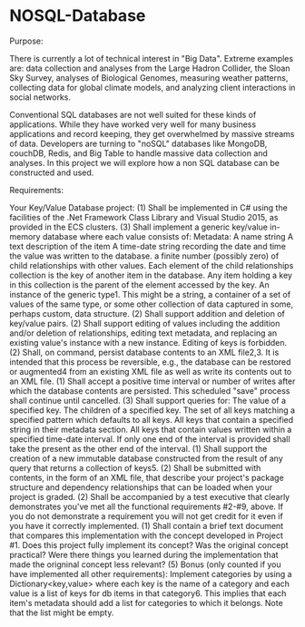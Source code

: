 # NOSQL-Database
Purpose:

There is currently a lot of technical interest in "Big Data". Extreme examples are: data collection and analyses from the Large Hadron Collider, the Sloan Sky Survey, analyses of Biological Genomes, measuring weather patterns, collecting data for global climate models, and analyzing client interactions in social networks.

Conventional SQL databases are not well suited for these kinds of applications. While they have worked very well for many business applications and record keeping, they get overwhelmed by massive streams of data. Developers are turning to "noSQL" databases like MongoDB, couchDB, Redis, and Big Table to handle massive data collection and analyses.
In this project we will explore how a non SQL database can be constructed and used.

Requirements:

Your Key/Value Database project:
(1) Shall be implemented in C# using the facilities of the .Net Framework Class Library and Visual Studio 2015, as provided in the ECS clusters.
(3) Shall implement a generic key/value in-memory database where each value consists of:
Metadata:
A name string
A text description of the item
A time-date string recording the date and time the value was written to the database.
a finite number (possibly zero) of child relationships with other values. Each element of the child relationships collection is the key of another item in the database. Any item holding a key in this collection is the parent of the element accessed by the key.
An instance of the generic type1. This might be a string, a container of a set of values of the same type, or some other collection of data captured in some, perhaps custom, data structure.
(2) Shall support addition and deletion of key/value pairs.
(2) Shall support editing of values including the addition and/or deletion of relationships, editing text metadata, and replacing an existing value's instance with a new instance. Editing of keys is forbidden.
(2) Shall, on command, persist database contents to an XML file2,3. It is intended that this process be reversible, e.g., the database can be restored or augmented4 from an existing XML file as well as write its contents out to an XML file.
(1) Shall accept a positive time interval or number of writes after which the database contents are persisted. This scheduled "save" process shall continue until cancelled.
(3) Shall support queries for:
The value of a specified key.
The children of a specified key.
The set of all keys matching a specified pattern which defaults to all keys.
All keys that contain a specified string in their metadata section.
All keys that contain values written within a specified time-date interval. If only one end of the interval is provided shall take the present as the other end of the interval.
(1) Shall support the creation of a new immutable database constructed from the result of any query that returns a collection of keys5.
(2) Shall be submitted with contents, in the form of an XML file, that describe your project's package structure and dependency relationships that can be loaded when your project is graded.
(2) Shall be accompanied by a test executive that clearly demonstrates you've met all the functional requirements #2-#9, above. If you do not demonstrate a requirement you will not get credit for it even if you have it correctly implemented.
(1) Shall contain a brief text document that compares this implementation with the concept developed in Project #1. Does this project fully implement its concept? Was the original concept practical? Were there things you learned during the implementation that made the origninal concept less relevant?
(5) Bonus (only counted if you have implemented all other requirements):
Implement categories by using a Dictionary<key,value> where each key is the name of a category and each value is a list of keys for db items in that category6. This implies that each item's metadata should add a list for categories to which it belongs. Note that the list might be empty.
